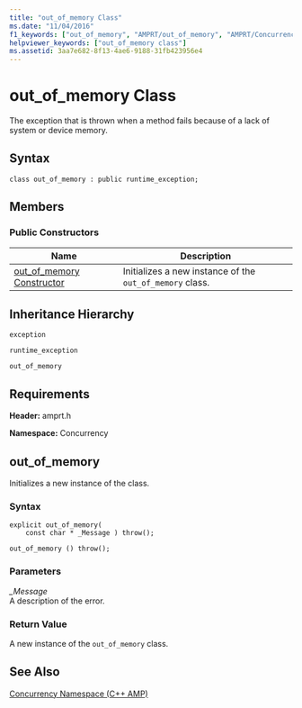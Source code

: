 ```yaml
---
title: "out_of_memory Class"
ms.date: "11/04/2016"
f1_keywords: ["out_of_memory", "AMPRT/out_of_memory", "AMPRT/Concurrency::out_of_memory::out_of_memory"]
helpviewer_keywords: ["out_of_memory class"]
ms.assetid: 3aa7e682-8f13-4ae6-9188-31fb423956e4
---
```

# out_of_memory Class

The exception that is thrown when a method fails because of a lack of system or device memory.

## Syntax

```
class out_of_memory : public runtime_exception;
```

## Members

### Public Constructors

|Name|Description|
|----------|-----------------|
|[out_of_memory Constructor](#ctor)|Initializes a new instance of the `out_of_memory` class.|

## Inheritance Hierarchy

`exception`

`runtime_exception`

`out_of_memory`

## Requirements

**Header:** amprt.h

**Namespace:** Concurrency
## <a name="ctor"></a> out_of_memory

Initializes a new instance of the class.

### Syntax

```
explicit out_of_memory(
    const char * _Message ) throw();

out_of_memory () throw();
```

### Parameters

*_Message*<br/>
A description of the error.

### Return Value

A new instance of the `out_of_memory` class.

## See Also

[Concurrency Namespace (C++ AMP)](concurrency-namespace-cpp-amp.md)

